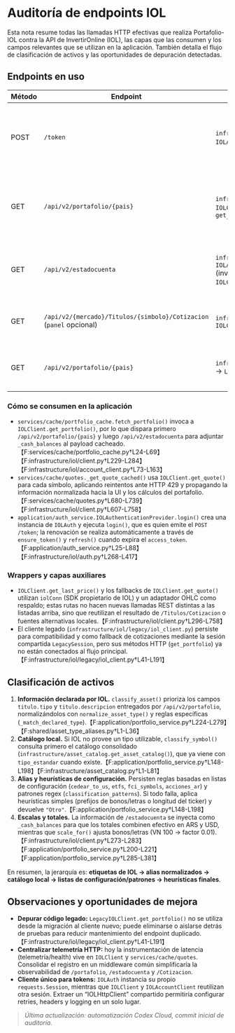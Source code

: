 # Auditoría de endpoints IOL

Esta nota resume todas las llamadas HTTP efectivas que realiza Portafolio-IOL contra la API de InvertirOnline (IOL), las capas que las consumen y los campos relevantes que se utilizan en la aplicación. También detalla el flujo de clasificación de activos y las oportunidades de depuración detectadas.

## Endpoints en uso

| Método | Endpoint | Ubicación (archivo → función) | Propósito | Campos utilizados | Estado |
| --- | --- | --- | --- | --- | --- |
| POST | `/token` | `infrastructure/iol/auth.py` → `IOLAuth.login` / `IOLAuth.refresh` | Obtener `access_token` y `refresh_token` mediante los grants `password` y `refresh_token`. | `access_token`, `refresh_token`, `expires_in`, `user_id` (derivado para auditoría). | Activo (flujo de login y refresh). |
| GET | `/api/v2/portafolio/{pais}` | `infrastructure/iol/client.py` → `IOLClient._fetch_portfolio_live` / `get_portfolio` | Recuperar posiciones y metadatos de cada activo del portafolio. | `activos[].titulo.{tipo, descripcion, simbolo, mercado}`, `cantidad`, `cantidadDisponible`, `cantidadNominal`, `costoUnitario`, `costoTotal`, `inversion`. | Activo (carga inicial del portafolio). |
| GET | `/api/v2/estadocuenta` | `infrastructure/iol/account_client.py` → `IOLAccountClient.fetch_balances` (invocado desde `IOLClient.get_portfolio`) | Complementar el portafolio con saldos de efectivo. | `disponibleEnPesos`, `disponibleEnDolares`, `cotizacionDolar`, `cuentas[].{moneda, descripcion, cotizacion, disponibleParaOperar…}` | Activo (se ejecuta después de cada `/portafolio`). |
| GET | `/api/v2/{mercado}/Titulos/{simbolo}/Cotizacion` (`panel` opcional) | `infrastructure/iol/client.py` → `IOLClient.get_quote` | Obtener la cotización en vivo y variación porcentual. | `ultimoPrecio` (y variantes), `variacion`, `fecha`, `moneda`, `cierreAnterior`, `provider`. | Activo (cotizaciones en tiempo real vía caché). |
| GET | `/api/v2/portafolio/{pais}` | `infrastructure/iol/legacy/iol_client.py` → `LegacyIOLClient.get_portfolio` | Versión heredada del fetch de portafolio. | Igual que la versión actual (`activos[].*`). | Definido pero no referenciado en los flujos vigentes (solo queda para compatibilidad/legacy). |

### Cómo se consumen en la aplicación

- `services/cache/portfolio_cache.fetch_portfolio()` invoca a `IOLClient.get_portfolio()`, por lo que dispara primero `/api/v2/portafolio/{pais}` y luego `/api/v2/estadocuenta` para adjuntar `_cash_balances` al payload cacheado.【F:services/cache/portfolio_cache.py†L24-L69】【F:infrastructure/iol/client.py†L229-L284】【F:infrastructure/iol/account_client.py†L73-L163】
- `services/cache/quotes._get_quote_cached()` usa `IOLClient.get_quote()` para cada símbolo, aplicando reintentos ante HTTP 429 y propagando la información normalizada hacia la UI y los cálculos del portafolio.【F:services/cache/quotes.py†L680-L739】【F:infrastructure/iol/client.py†L607-L758】
- `application/auth_service.IOLAuthenticationProvider.login()` crea una instancia de `IOLAuth` y ejecuta `login()`, que es quien emite el `POST /token`; la renovación se realiza automáticamente a través de `ensure_token()` y `refresh()` cuando expira el `access_token`.【F:application/auth_service.py†L25-L88】【F:infrastructure/iol/auth.py†L268-L417】

### Wrappers y capas auxiliares

- `IOLClient.get_last_price()` y los fallbacks de `IOLClient.get_quote()` utilizan `iolConn` (SDK propietario de IOL) y un adaptador OHLC como respaldo; estas rutas no hacen nuevas llamadas REST distintas a las listadas arriba, sino que reutilizan el resultado de `/Titulos/Cotizacion` o fuentes alternativas locales.【F:infrastructure/iol/client.py†L296-L758】
- El cliente legado (`infrastructure/iol/legacy/iol_client.py`) persiste para compatibilidad y como fallback de cotizaciones mediante la sesión compartida `LegacySession`, pero sus métodos HTTP (`get_portfolio`) ya no están conectados al flujo principal.【F:infrastructure/iol/legacy/iol_client.py†L41-L191】

## Clasificación de activos

1. **Información declarada por IOL.** `classify_asset()` prioriza los campos `titulo.tipo` y `titulo.descripcion` entregados por `/api/v2/portafolio`, normalizándolos con `normalize_asset_type()` y reglas específicas (`_match_declared_type`).【F:application/portfolio_service.py†L224-L279】【F:shared/asset_type_aliases.py†L1-L36】
2. **Catálogo local.** Si IOL no provee un tipo utilizable, `classify_symbol()` consulta primero el catálogo consolidado (`infrastructure/asset_catalog.get_asset_catalog()`), que ya viene con `tipo_estandar` cuando existe.【F:application/portfolio_service.py†L148-L198】【F:infrastructure/asset_catalog.py†L1-L81】
3. **Alias y heurísticas de configuración.** Persisten reglas basadas en listas de configuración (`cedear_to_us`, `etfs`, `fci_symbols`, `acciones_ar`) y patrones regex (`classification_patterns`). Si todo falla, aplica heurísticas simples (prefijos de bonos/letras o longitud del ticker) y devuelve `"Otro"`.【F:application/portfolio_service.py†L148-L198】
4. **Escalas y totales.** La información de `/estadocuenta` se inyecta como `_cash_balances` para que los totales combinen efectivo en ARS y USD, mientras que `scale_for()` ajusta bonos/letras (VN 100 → factor 0.01).【F:infrastructure/iol/client.py†L273-L283】【F:application/portfolio_service.py†L200-L221】【F:application/portfolio_service.py†L285-L381】

En resumen, la jerarquía es: **etiquetas de IOL → alias normalizados → catálogo local → listas de configuración/patrones → heurísticas finales**.

## Observaciones y oportunidades de mejora

- **Depurar código legado:** `LegacyIOLClient.get_portfolio()` no se utiliza desde la migración al cliente nuevo; puede eliminarse o aislarse detrás de pruebas para reducir mantenimiento del endpoint duplicado.【F:infrastructure/iol/legacy/iol_client.py†L41-L191】
- **Centralizar telemetría HTTP:** hoy la instrumentación de latencia (telemetría/health) vive en `IOLClient` y `services/cache/quotes`. Consolidar el registro en un middleware común simplificaría la observabilidad de `/portafolio`, `/estadocuenta` y `/Cotizacion`.
- **Cliente único para tokens:** `IOLAuth` instancia su propio `requests.Session`, mientras que `IOLClient` y `IOLAccountClient` reutilizan otra sesión. Extraer un “IOLHttpClient” compartido permitiría configurar retries, headers y logging en un solo lugar.

> _Última actualización: automatización Codex Cloud, commit inicial de auditoría._
